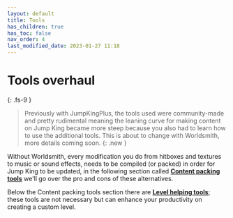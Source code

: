 ```yaml
---
layout: default
title: Tools
has_children: true
has_toc: false
nav_order: 4
last_modified_date: 2023-01-27 11:18
---
```


# Tools overhaul
{: .fs-9 }

> Previously with JumpKingPlus, the tools used were community-made and pretty rudimental meaning the leaning curve for making content on Jump King became more steep because you also had to learn how to use the additional tools. This is about to change with Worldsmith, more details coming soon.
{: .new }

Without Worldsmith, every modification you do from hitboxes and textures to music or sound effects, needs to be compiled (or packed) in order for Jump King to be updated, in the following section called [**Content packing tools**](/tools/alternatives) we'll go over the pro and cons of these alternatives.

Below the Content packing tools section there are [**Level helping tools**](/tools/map-tools); these tools are not necessary but can enhance your productivity on creating a custom level.